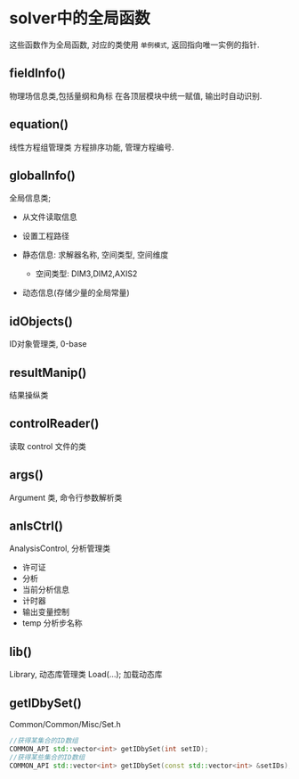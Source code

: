# solver中的全局函数

这些函数作为全局函数, 对应的类使用 `单例模式`, 返回指向唯一实例的指针.

## fieldInfo()

物理场信息类,包括量纲和角标
在各顶层模块中统一赋值, 输出时自动识别.

## equation()

线性方程组管理类
方程排序功能, 管理方程编号.

## globalInfo()

全局信息类;

+ 从文件读取信息
+ 设置工程路径

+ 静态信息: 求解器名称, 空间类型, 空间维度
    + 空间类型: DIM3,DIM2,AXIS2

+ 动态信息(存储少量的全局常量)

## idObjects()

ID对象管理类, 0-base

## resultManip()

结果操纵类

## controlReader()

读取 control 文件的类

## args()

Argument 类, 命令行参数解析类

## anlsCtrl()

AnalysisControl, 分析管理类

+ 许可证
+ 分析
+ 当前分析信息
+ 计时器
+ 输出变量控制
+ temp 分析步名称

## lib()

Library, 动态库管理类
Load(...); 加载动态库

## getIDbySet()

Common/Common/Misc/Set.h

```cpp
//获得某集合的ID数组
COMMON_API std::vector<int> getIDbySet(int setID);
//获得某些集合的ID数组
COMMON_API std::vector<int> getIDbySet(const std::vector<int> &setIDs);
```
